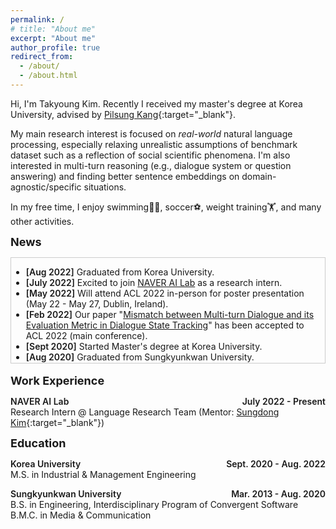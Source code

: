 ```yaml
---
permalink: /
# title: "About me"
excerpt: "About me"
author_profile: true
redirect_from: 
  - /about/
  - /about.html
---
```



Hi, I'm Takyoung Kim. Recently I received my master's degree at Korea University, advised by [Pilsung Kang](http://dsba.korea.ac.kr/professor/){:target="_blank"}.

My main research interest is focused on *real-world* natural language processing, especially relaxing unrealistic assumptions of benchmark dataset such as a reflection of social scientific phenomena. I'm also interested in multi-turn reasoning (e.g., dialogue system or question answering) and finding better sentence embeddings on domain-agnostic/specific situations. 

In my free time, I enjoy swimming🏊‍♂️, soccer⚽️, weight training🏋️, and many other activities.

<span style="font-style:Raleway; font-weight:700; font-size:large">News</span>

<div style="margin-bottom: 1.25em; border: 0.7px solid #ccc; max-height: 12em; min-width: 15em; overflow: auto; list-style-position: outside; padding-left: 0em; padding-right: 0.6em">
<ul>
  <li> <strong style="font-weight:600">[Aug 2022]</strong> Graduated from Korea University. </li>

  <li> <strong style="font-weight:600">[July 2022]</strong> Excited to join <a href="https://naver-career.gitbook.io/en/teams/clova-cic/ai-lab" target="_blank">NAVER AI Lab</a> as a research intern. </li>  

  <li> <strong style="font-weight:600">[May 2022]</strong> Will attend ACL 2022 in-person for poster presentation (May 22 - May 27, Dublin, Ireland). </li>

  <li> <strong style="font-weight:600">[Feb 2022]</strong> Our paper "<a href="https://arxiv.org/abs/2203.03123" target="_blank">Mismatch between Multi-turn Dialogue and its Evaluation Metric in Dialogue State Tracking</a>" has been accepted to ACL 2022 (main conference). </li>

  <li> <strong style="font-weight:600">[Sept 2020]</strong> Started Master's degree at Korea University. </li>

  <li> <strong style="font-weight:600">[Aug 2020]</strong> Graduated from Sungkyunkwan University. </li>
  
  <li> <strong style="font-weight:600">[Jan 2020]</strong> Started undergraduate internship at Korea University. </li>
</ul>
</div> 

<!-- Work experience -->
<span style="font-style:Raleway; font-weight:700; font-size:large">Work Experience</span>

<span style="font-weight:600">NAVER AI Lab <span style="float:right">July 2022 - Present</span></span> <br>
Research Intern @ Language Research Team (Mentor: [Sungdong Kim](https://scholar.google.com/citations?user=xKrSnDoAAAAJ&hl=ko){:target="_blank"}) <br>


<!-- Education -->
<span style="font-style:Raleway; font-weight:700; font-size:large">Education</span>

<span style="font-weight:600">Korea University <span style="float:right">Sept. 2020 - Aug. 2022</span></span> <br>
M.S. in Industrial & Management Engineering <br>

<span style="font-weight:600">Sungkyunkwan University <span style="float:right">Mar. 2013 - Aug. 2020</span></span> <br>
B.S. in Engineering, Interdisciplinary Program of Convergent Software <br>
B.M.C. in Media & Communication



